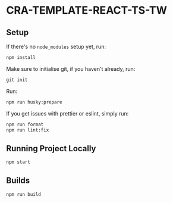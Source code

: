 # CRA-TEMPLATE-REACT-TS-TW

## Setup

If there's no `node_modules` setup yet, run:

```cmd
npm install
```

Make sure to initialise git, if you haven't already, run:

```cmd
git init
```

Run:

```cmd
npm run husky:prepare
```

If you get issues with prettier or eslint, simply run:

```cmd
npm run format
npm run lint:fix
```

## Running Project Locally

```cmd
npm start
```

## Builds

```cmd
npm run build
```
